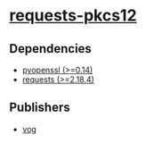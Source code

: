 # [requests-pkcs12](https://pypi.org/project/requests-pkcs12)

## Dependencies
- [pyopenssl (>=0.14)](packages/p/pyopenssl.md)
- [requests (>=2.18.4)](packages/r/requests.md)



## Publishers
- [vog](https://pypi.org/user/vog)

